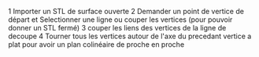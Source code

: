 1 Importer un STL de surface ouverte
2 Demander un point de vertice de départ et Selectionner une ligne ou couper les vertices (pour pouvoir donner un STL fermé)
3 couper les liens des vertices de la ligne de decoupe
4 Tourner tous les vertices autour de l'axe du precedant vertice a plat pour avoir un plan colinéaire de proche en proche
